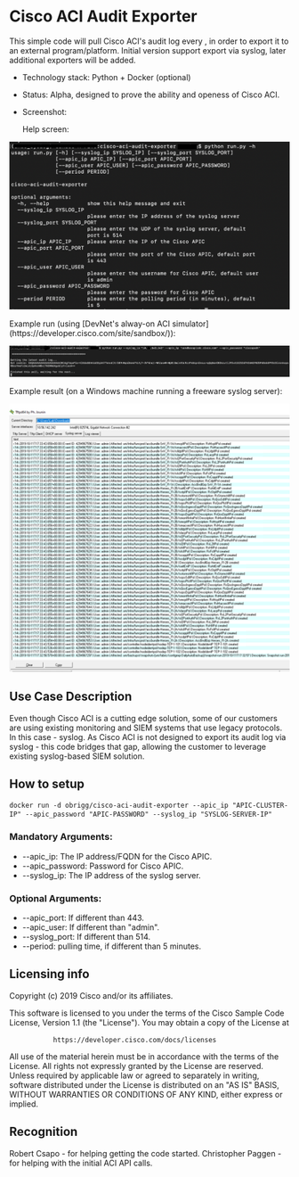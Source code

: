 # Cisco ACI Audit Exporter
This simple code will pull Cisco ACI's audit log every <defined period of time>, in order to export it to an external program/platform.
Initial version support export via syslog, later additional exporters will be added.
* Technology stack: Python + Docker (optional)
* Status:  Alpha, designed to prove the ability and openess of Cisco ACI.
* Screenshot:

    Help screen:
<p align="center">
<img src="help_screen.png">
</p>
    Example run (using [DevNet's alway-on ACI simulator](https://developer.cisco.com/site/sandbox/)):
<p align="center">
<img src="run_example.png">
</p>
    Example result (on a Windows machine running a freeware syslog server):
<p align="center">
<img src="syslog_view.png">
</p>

## Use Case Description

Even though Cisco ACI is a cutting edge solution, some of our customers are using existing monitoring and SIEM systems that use legacy protocols. In this case - syslog.
As Cisco ACI is not designed to export its audit log via syslog - this code bridges that gap, allowing the customer to leverage existing syslog-based SIEM solution.

## How to setup
```
docker run -d obrigg/cisco-aci-audit-exporter --apic_ip "APIC-CLUSTER-IP" --apic_password "APIC-PASSWORD" --syslog_ip "SYSLOG-SERVER-IP"
```
### Mandatory Arguments:
* --apic_ip: The IP address/FQDN for the Cisco APIC.
* --apic_password: Password for Cisco APIC.
* --syslog_ip: The IP address of the syslog server.

### Optional Arguments:
* --apic_port: If different than 443.
* --apic_user: If different than "admin".
* --syslog_port: If different than 514.
* --period: pulling time, if different than 5 minutes.

## Licensing info
Copyright (c) 2019 Cisco and/or its affiliates.

This software is licensed to you under the terms of the Cisco Sample
Code License, Version 1.1 (the "License"). You may obtain a copy of the
License at

               https://developer.cisco.com/docs/licenses

All use of the material herein must be in accordance with the terms of
the License. All rights not expressly granted by the License are
reserved. Unless required by applicable law or agreed to separately in
writing, software distributed under the License is distributed on an "AS
IS" BASIS, WITHOUT WARRANTIES OR CONDITIONS OF ANY KIND, either express
or implied.

## Recognition
Robert Csapo - for helping getting the code started.
Christopher Paggen - for helping with the initial ACI API calls.
